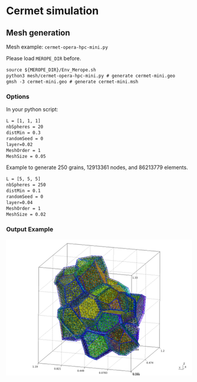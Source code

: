 # Cermet simulation

## Mesh generation

Mesh example: `cermet-opera-hpc-mini.py`


Please load `MEROPE_DIR` before.

```
source ${MEROPE_DIR}/Env_Merope.sh
python3 mesh/cermet-opera-hpc-mini.py # generate cermet-mini.geo
gmsh -3 cermet-mini.geo # generate cermet-mini.msh
```

### Options

In your python script: 

```
L = [1, 1, 1]
nbSpheres = 20 
distMin = 0.3
randomSeed = 0
layer=0.02
MeshOrder = 1
MeshSize = 0.05
```

Example to generate 250 grains, 12913361 nodes, and 86213779 elements.


```
L = [5, 5, 5]
nbSpheres = 250
distMin = 0.1
randomSeed = 0
layer=0.04
MeshOrder = 1
MeshSize = 0.02
```

### Output Example

![Cermet Case](doc/cermet-mini.png)

